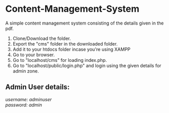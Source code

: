 # Content-Management-System
A simple content management system consisting of the details given in the pdf.<br/>
1. Clone/Download the folder.<br/> 
2. Export the "cms" folder in the downloaded folder.<br/>
3. Add it to your htdocs folder incase you're using XAMPP<br/>
4. Go to your browser.<br/>
5. Go to "localhost/cms" for loading index.php.<br/>
6. Go to "localhost/public/login.php" and login using the given details for admin zone.<br/>
## Admin User details:
*username: adminuser* <br/>
*password: admin*
